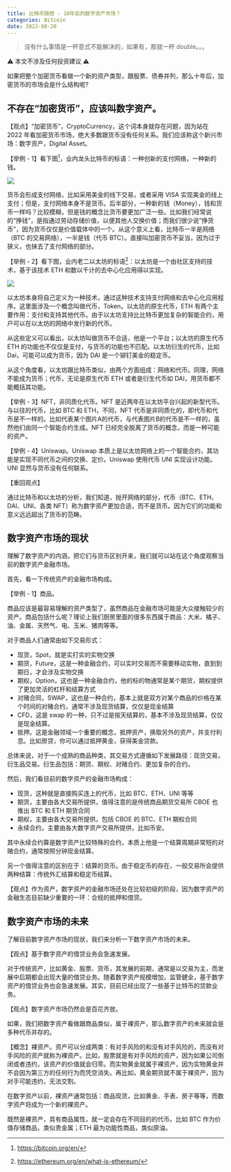 ```yaml
---
title: 比特币随想 - 10年后的数字资产市场？
categories: Bitcoin
date: 2022-08-20
---
```


> 没有什么事情是一杯意式不能解决的，如果有，那就一杯 double。。。

:warning: 本文不涉及任何投资建议 :warning: 

如果把整个加密货币看做一个新的资产类型，跟股票、债券并列，那么十年后，加密货币的市场会是什么结构呢?

## 不存在“加密货币”，应该叫数字资产。

【观点】“加密货币”，CryptoCurrency，这个词本身就存在问题，因为站在 2022 年看加密货币市场，绝大多数跟货币没有任何关系。我们应该称这个新兴市场：数字资产，Digital Asset。

【举例 - 1】看下图[^bitcoin]，业内龙头比特币的标语：一种创新的支付网络，一种新的钱。

![](https://i.imgur.com/iaVHzjd.png)

货币会形成支付网络，比如采用美金的线下交易，或者采用 VISA 实现美金的线上支付；但是，支付网络本身不是货币。后半部分，一种新的钱（Money），钱和货币一样吗？比较模糊，但是钱的概念比货币要更加广泛一些。比如我们经常说的“挣钱”，是指通过劳动存储价值，以便其他人交换价值；而我们很少说“挣货币”，因为货币仅仅是价值载体中的一个。从这个意义上看，比特币一半是网络（BTC 的交易网络），一半是钱（代币 BTC）。直接叫加密货币不妥当，因为过于狭义，也抹去了支付网络的部分。

【举例 - 2】看下图，业内老二以太坊的标语[^eth]：以太坊是一个由社区支持的技术，基于该技术 ETH 和数以千计的去中心化应用得以实现。

![](https://i.imgur.com/KYsJSvu.png)

以太坊本身将自己定义为一种技术，通过这种技术支持支付网络和去中心化应用程序。这里面涉及一个概念叫做代币，Token。以太坊的原生代币，ETH 有两个主要作用：支付和支持其他代币。由于以太坊支持比比特币更加复杂的智能合约，用户可以在以太坊的网络中发行新的代币。

从这些定义可以看出，以太坊叫做货币不合适，他是一个平台；以太坊的原生代币 ETH 的功能也不仅仅是支付，与货币的功能也不匹配。以太坊衍生的代币，比如 Dai，可能可以成为货币，因为 DAI 是一个铆钉美金的稳定币。

从这个角度看，以太坊跟比特币类似，由两个方面组成：网络和代币。同理，网络不能成为货币；代币，无论是原生代币 ETH 或者是衍生代币如 DAI，用货币都不能概括其功能。

【举例 - 3】NFT，非同质化代币。NFT 是近两年在以太坊平台兴起的新型代币。与以往的代币，比如 BTC 和 ETH，不同，NFT 代币是非同质化的，即代币和代币是不一样的。比如代表某个图片A的代币，与代表图片B的代币是不一样的，虽然他们由同一个智能合约生成。NFT 已经完全脱离了货币的概念，而是一种可能的资产。

【举例 - 4】Uniswap。Uniswap 本质上是以太坊网络上的一个智能合约，其功能是实现不同代币之间的交换、定价。Uniswap 使用代币 UNI 实现设计功能。UNI 显然与货币没有任何联系。

【重回观点】

通过比特币和以太坊的分析，我们知道，抛开网络的部分，代币（BTC、ETH、DAI、UNI、各类 NFT）称为数字资产更加合适，而不是货币。因为它们的功能和意义远远超出了货币的范畴。

## 数字资产市场的现状

理解了数字资产的内涵，把它们与货币区别开来，我们就可以站在这个角度观察当前的数字资产金融市场。

首先，看一下传统资产的金融市场构成。

【举例 - 1】商品。

商品应该是最容易理解的资产类型了，虽然商品在金融市场可能是大众接触较少的资产。商品包括什么呢？理论上我们厨房里面的很多东西属于商品：大米、橘子、油、金属、天然气、电、玉米、猪肉等等。

对于商品人们通常由如下交易形式：

- 现货，Spot，就是实打实的实物交换
- 期货，Future，这是一种金融合约，可以实时交易而不需要移动实物，直到到期日，才会涉及实物交换
- 期权，Option，这也是一种金融合约，他的标的物通常是某个期货，期权提供了更加灵活的杠杆和结算方式
- 对赌合同，SWAP，这也是一种合约，基本上就是双方对某个商品的价格在某个时间的对赌合约，通常不涉及现货结算，仅仅是现金结算
- CFD，这是 swap 的一种，只不过是按天结算的，基本不涉及现货结算，仅仅是现金结算。
- 抵押。这是金融领域一个重要的概念，抵押资产，换取另外的资产，并支付利息。比如房贷，你可以通过抵押黄金，获得美金贷款。

总体来说，对于一个成熟的商品种类，其交易方式遵循如下发展路径：现货交易，衍生品交易。衍生品包括：期货、期权、对赌合约、更加复杂的合约。

然后，我们看目前的数字资产的金融市场构成：

- 现货，这种就是直接购买连上的代币，比如 BTC、ETH、UNI 等等
- 期货，主要由各大交易所提供，值得注意的是传统商品期货交易所 CBOE 也推出 BTC 和 ETH 期货合同
- 期权，主要由各大交易所提供，包括 CBOE 的 BTC、ETH 期权合同
- 永续合约，主要由各大数字资产交易所提供，比如币安。

其中永续合约算是数字资产比较特殊的合约，本质上他是一个结算周期非常短的对赌合约，通常按照分钟现金结算。

另一个值得注意的区别在于：结算的货币。由于稳定币的存在，一般交易所会提供两种结算：传统外汇结算和稳定币结算。

【观点】作为资产，数字资产的金融市场还处在比较初级的阶段，因为数字资产的金融生态目前缺少重要的一环：合规的抵押和借贷。

## 数字资产市场的未来

了解目前数字资产市场的现状，我们来分析一下数字资产市场的未来。

【观点】基于数字资产的借贷业务会急速发展。

对于传统资产，比如黄金、股票、货币，其发展的前期，通常是以交易为主，而发展中后期都会出现大量的借贷业务。随着数字资产规模增加，监管健全，基于数字资产的借贷业务也会急速发展。其实，目前已经出现了一些基于比特币的贷款业务。

【观点】数字资产市场仍然会是百花齐放。

如果，我们把数字资产看做跟商品类似，属于裸资产，那么数字资产的未来就会是多种代币并存的。

【概念】裸资产。资产可以分成两类：有对手风险的和没有对手风险的，而没有对手风险的资产就称为裸资产。比如，股票就是有对手风险的资产，因为如果公司倒闭或者违约，该资产的价值就会归零。而实物黄金就属于裸资产，因为实物黄金并不会因为第三方的任何行为而凭空消失。再比如，黄金期货就不属于裸资产，因为对手可能违约，无法交割。

在数字资产以前，裸资产通常包括：商品现货，比如黄金、手表、房子等等，而数字资产将成为一个新的裸资产。

既然是裸资产，具有商品属性，就一定会存在不同目的的代币。比如 BTC 作为价值存储商品，类似贵金属；ETH 最为功能性商品，类似原油。


[^bitcoin]: https://bitcoin.org/en/
[^eth]: https://ethereum.org/en/what-is-ethereum/
